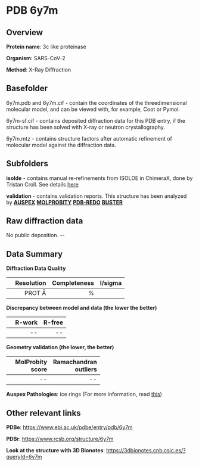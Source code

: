 # PDB 6y7m

## Overview

**Protein name**: 3c like proteinase

**Organism**: SARS-CoV-2

**Method**: X-Ray Diffraction

## Basefolder

6y7m.pdb and 6y7m.cif - contain the coordinates of the threedimensional molecular model, and can be viewed with, for example, Coot or Pymol.

6y7m-sf.cif - contains deposited diffraction data for this PDB entry, if the structure has been solved with X-ray or neutron crystallography.

6y7m.mtz - contains structure factors after automatic refinement of molecular model against the diffraction data.

## Subfolders

**isolde** - contains manual re-refinements from ISOLDE in ChimeraX, done by Tristan Croll. See details [here](https://github.com/thorn-lab/coronavirus_structural_task_force/blob/master/pdb/3c_like_proteinase/SARS-CoV-2/6y7m/isolde/directory_info.txt)



**validation** - contains validation reports. This structure has been analyzed by [**AUSPEX**](https://github.com/thorn-lab/coronavirus_structural_task_force/tree/master/pdb/3c_like_proteinase/SARS-CoV-2/6y7m/validation/auspex)  [**MOLPROBITY**](https://github.com/thorn-lab/coronavirus_structural_task_force/tree/master/pdb/3c_like_proteinase/SARS-CoV-2/6y7m/validation/molprobity) [**PDB-REDO**](https://github.com/thorn-lab/coronavirus_structural_task_force/blob/master/pdb/3c_like_proteinase/SARS-CoV-2/6y7m/validation/Xtriage_output.log) [**BUSTER**](https://www.globalphasing.com/buster/wiki/index.cgi?Covid19Pdb6Y7M)

## Raw diffraction data

No public deposition. --<br> 

## Data Summary
**Diffraction Data Quality**

|   | Resolution | Completeness| I/sigma |
|---|-------------:|----------------:|--------------:|
|   |PROT Å|      %|<img width=50/>     |

**Discrepancy between model and data (the lower the better)**

|   | **R-work**| **R-free**   
|---|-------------:|----------------:|           
||--|--|

**Geometry validation (the lower, the better)**

|   |**MolProbity<br>score**| **Ramachandran<br>outliers** 
|---|-------------:|----------------:|
||--|--|

**Auspex Pathologies**: ice rings (For more information, read [this](https://github.com/thorn-lab/coronavirus_structural_task_force/blob/master/pdb/3c_like_proteinase/SARS-CoV-2/6y7m/validation/auspex/6y7m_auspex_comments.txt))

 



## Other relevant links 
**PDBe**:  https://www.ebi.ac.uk/pdbe/entry/pdb/6y7m
 
**PDBr**: https://www.rcsb.org/structure/6y7m 

**Look at the structure with 3D Bionotes**: https://3dbionotes.cnb.csic.es/?queryId=6y7m

